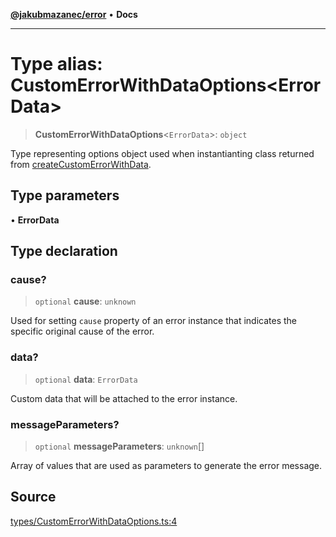 [**@jakubmazanec/error**](../README.md) • **Docs**

---

# Type alias: CustomErrorWithDataOptions\<ErrorData\>

> **CustomErrorWithDataOptions**\<`ErrorData`\>: `object`

Type representing options object used when instantianting class returned from
[createCustomErrorWithData](../functions/createCustomErrorWithData.md).

## Type parameters

• **ErrorData**

## Type declaration

### cause?

> `optional` **cause**: `unknown`

Used for setting `cause` property of an error instance that indicates the specific original cause of
the error.

### data?

> `optional` **data**: `ErrorData`

Custom data that will be attached to the error instance.

### messageParameters?

> `optional` **messageParameters**: `unknown`[]

Array of values that are used as parameters to generate the error message.

## Source

[types/CustomErrorWithDataOptions.ts:4](https://github.com/jakubmazanec/js-tools/blob/7be96c9bc335915647cfe729050b17fe2580309a/packages/error/source/types/CustomErrorWithDataOptions.ts#L4)
